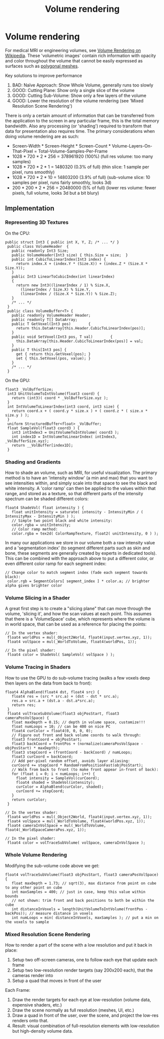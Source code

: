 ﻿---
title: Volume rendering
description: 
author: 
ms.author: kkennedy
ms.date: 2/28/2018
ms.topic: article
keywords: 
---



# Volume rendering

For medical MRI or engineering volumes, see [Volume Rendering on Wikipedia](https://en.wikipedia.org/wiki/Volume_rendering). These 'volumetric images' contain rich information with opacity and color throughout the volume that cannot be easily expressed as surfaces such as [polygonal meshes](https://en.wikipedia.org/wiki/Polygon_mesh).

Key solutions to improve performance
1. BAD: Naïve Approach: Show Whole Volume, generally runs too slowly
2. GOOD: Cutting Plane: Show only a single slice of the volume
3. GOOD: Cutting Sub-Volume: Show only a few layers of the volume
4. GOOD: Lower the resolution of the volume rendering (see 'Mixed Resolution Scene Rendering')

There is only a certain amount of information that can be transferred from the application to the screen in any particular frame, this is the total memory bandwidth. Also any processing (or 'shading') required to transform that data for presentation also requires time. The primary considerations when doing volume rendering are as such:
* Screen-Width * Screen-Height * Screen-Count * Volume-Layers-On-That-Pixel = Total-Volume-Samples-Per-Frame
* 1028 * 720 * 2 * 256 = 378961920 (100%) (full res volume: too many samples)
* 1028 * 720 * 2 * 1 = 1480320 (0.3% of full) (thin slice: 1 sample per pixel, runs smoothly)
* 1028 * 720 * 2 * 10 = 14803200 (3.9% of full) (sub-volume slice: 10 samples per pixel, runs fairly smoothly, looks 3d)
* 200 * 200 * 2 * 256 = 20480000 (5% of full) (lower res volume: fewer pixels, full volume, looks 3d but a bit blury)

## Implementation

### Representing 3D Textures

On the CPU:

```
public struct Int3 { public int X, Y, Z; /* ... */ }
 public class VolumeHeader  {
   public readonly Int3 Size;
   public VolumeHeader(Int3 size) { this.Size = size;  }
   public int CubicToLinearIndex(Int3 index) {
     return index.X + (index.Y * (Size.X)) + (index.Z * (Size.X * Size.Y));
   }
   public Int3 LinearToCubicIndex(int linearIndex)
   {
     return new Int3((linearIndex / 1) % Size.X,
       (linearIndex / Size.X) % Size.Y,
       (linearIndex / (Size.X * Size.Y)) % Size.Z);
   }
   /* ... */
 }
 public class VolumeBuffer<T> {
   public readonly VolumeHeader Header;
   public readonly T[] DataArray;
   public T GetVoxel(Int3 pos)        {
     return this.DataArray[this.Header.CubicToLinearIndex(pos)];
   }
   public void SetVoxel(Int3 pos, T val)        {
     this.DataArray[this.Header.CubicToLinearIndex(pos)] = val;
   }
   public T this[Int3 pos] {
     get { return this.GetVoxel(pos); }
     set { this.SetVoxel(pos, value); }
   }
   /* ... */
 }
```

On the GPU:

```
float3 _VolBufferSize;
 int3 UnitVolumeToIntVolume(float3 coord) {
   return (int3)( coord * _VolBufferSize.xyz );
 }
 int IntVolumeToLinearIndex(int3 coord, int3 size) {
   return coord.x + ( coord.y * size.x ) + ( coord.z * ( size.x * size.y ) );
 }
 uniform StructuredBuffer<float> _VolBuffer;
 float SampleVol(float3 coord3 ) {
   int3 intIndex3 = UnitVolumeToIntVolume( coord3 );
   int index1D = IntVolumeToLinearIndex( intIndex3, _VolBufferSize.xyz);
   return __VolBuffer[index1D];
 }
```

### Shading and Gradients

How to shade an volume, such as MRI, for useful visualization. The primary method is to have an 'intensity window' (a min and max) that you want to see intensities within, and simply scale into that space to see the black and white intensity. A 'color ramp' can then be applied to the values within that range, and stored as a texture, so that different parts of the intensity spectrum can be shaded different colors:

```
float4 ShadeVol( float intensity ) {
   float unitIntensity = saturate( intensity - IntensityMin / ( IntensityMax - IntensityMin ) );
   // Simple two point black and white intensity:
   color.rgba = unitIntensity;
   // Color ramp method:
   color.rgba = tex2d( ColorRampTexture, float2( unitIntensity, 0 ) );
```

In many our applications we store in our volume both a raw intensity value and a 'segmentation index' (to segment different parts such as skin and bone, these segments are generally created by experts in dedicated tools). This can be combined with the approach above to put a different color, or even different color ramp for each segment index:

```
// Change color to match segment index (fade each segment towards black):
 color.rgb = SegmentColors[ segment_index ] * color.a; // brighter alpha gives brighter color
```

### Volume Slicing in a Shader

A great first step is to create a "slicing plane" that can move through the volume, 'slicing it', and how the scan values at each point. This assumes that there is a 'VolumeSpace' cube, which represents where the volume is in world space, that can be used as a reference for placing the points:

```
// In the vertex shader:
 float4 worldPos = mul(_Object2World, float4(input.vertex.xyz, 1));
 float4 volSpace = mul(_WorldToVolume, float4(worldPos, 1));
```

```
// In the pixel shader:
 float4 color = ShadeVol( SampleVol( volSpace ) );
```

### Volume Tracing in Shaders

How to use the GPU to do sub-volume tracing (walks a few voxels deep then layers on the data from back to front):

```
float4 AlphaBlend(float4 dst, float4 src) {
   float4 res = (src * src.a) + (dst - dst * src.a);
   res.a = src.a + (dst.a - dst.a*src.a);
   return res;
 }
 float4 volTraceSubVolume(float3 objPosStart, float3 cameraPosVolSpace) {
   float maxDepth = 0.15; // depth in volume space, customize!!!
   float numLoops = 10; // can be 400 on nice PC
   float4 curColor = float4(0, 0, 0, 0);
   // Figure out front and back volume coords to walk through:
   float3 frontCoord = objPosStart;
   float3 backCoord = frontPos + (normalize(cameraPosVolSpace - objPosStart) * maxDepth);
   float3 stepCoord = (frontCoord - backCoord) / numLoops;
   float3 curCoord = backCoord;
   // Add per-pixel random offset, avoids layer aliasing:
   curCoord += stepCoord * RandomFromPositionFast(objPosStart);
   // Walk from back to front (to make front appear in-front of back):
   for (float i = 0; i < numLoops; i++) {
     float intensity = SampleVol(curCoord);
     float4 shaded = ShadeVol(intensity);
     curColor = AlphaBlend(curColor, shaded);
     curCoord += stepCoord;
   }
   return curColor;
 }
```

```
// In the vertex shader:
 float4 worldPos = mul(_Object2World, float4(input.vertex.xyz, 1));
 float4 volSpace = mul(_WorldToVolume, float4(worldPos.xyz, 1));
 float4 cameraInVolSpace = mul(_WorldToVolume, float4(_WorldSpaceCameraPos.xyz, 1));
```

```
// In the pixel shader:
 float4 color = volTraceSubVolume( volSpace, cameraInVolSpace );
```

### Whole Volume Rendering

Modifying the sub-volume code above we get:

```
float4 volTraceSubVolume(float3 objPosStart, float3 cameraPosVolSpace) {
   float maxDepth = 1.73; // sqrt(3), max distance from point on cube to any other point on cube
   int maxSamples = 400; // just in case, keep this value within bounds
   // not shown: trim front and back positions to both be within the cube
   int distanceInVoxels = length(UnitVolumeToIntVolume(frontPos - backPos)); // measure distance in voxels
   int numLoops = min( distanceInVoxels, maxSamples ); // put a min on the voxels to sample
```

### Mixed Resolution Scene Rendering

How to render a part of the scene with a low resolution and put it back in place:
1. Setup two off-screen cameras, one to follow each eye that update each frame
2. Setup two low-resolution render targets (say 200x200 each), that the cameras render into
3. Setup a quad that moves in front of the user

Each Frame:
1. Draw the render targets for each eye at low-resolution (volume data, expensive shaders, etc.)
2. Draw the scene normally as full resolution (meshes, UI, etc.)
3. Draw a quad in front of the user, over the scene, and project the low-res renders onto that.
4. Result: visual combination of full-resolution elements with low-resolution but high-density volume data.